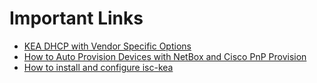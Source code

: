 # Important Links

- [KEA DHCP with Vendor Specific Options](https://sys4.de/blog/kea-veos/)
- [How to Auto Provision Devices with NetBox and Cisco PnP Provision](https://netboxlabs.com/blog/how-to-auto-provision-devices-with-netbox-and-cisco-pnp-provision/)
- [How to install and configure isc-kea](https://ubuntu.com/server/docs/how-to-install-and-configure-isc-kea)
